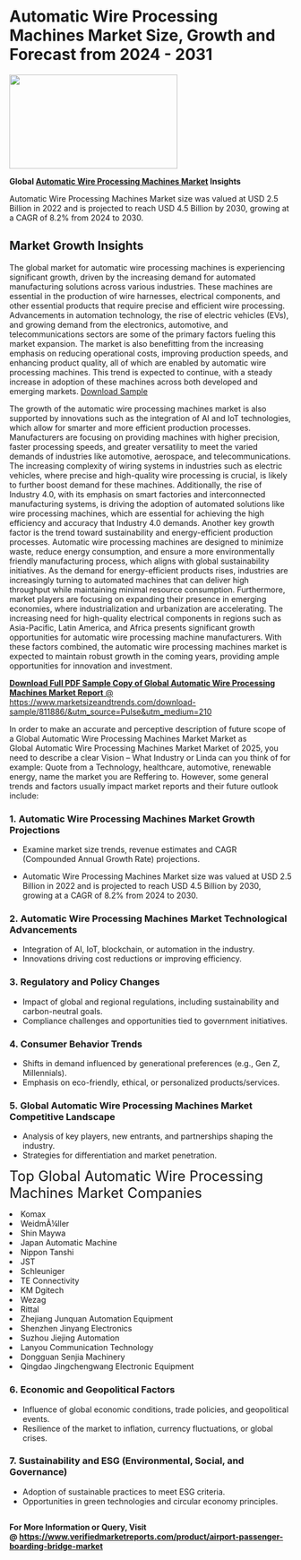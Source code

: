 <H1>Automatic Wire Processing Machines Market Size, Growth and Forecast from 2024 - 2031</H1><img class="aligncenter size-medium wp-image-584254" src="https://thirdeyenews.in/wp-content/uploads/2024/09/Global-Market-Research-300x168.jpeg" alt="" width="300" height="168" /><p><strong>Global&nbsp;<a href="https://www.marketsizeandtrends.com/download-sample/811886/&amp;utm_source=Pulse&amp;utm_medium=210">Automatic Wire Processing Machines Market</a> Insights</strong></p><p>Automatic Wire Processing Machines Market size was valued at USD 2.5 Billion in 2022 and is projected to reach USD 4.5 Billion by 2030, growing at a CAGR of 8.2% from 2024 to 2030.</p><p><h2>Market Growth Insights</h2> <p>The global market for automatic wire processing machines is experiencing significant growth, driven by the increasing demand for automated manufacturing solutions across various industries. These machines are essential in the production of wire harnesses, electrical components, and other essential products that require precise and efficient wire processing. Advancements in automation technology, the rise of electric vehicles (EVs), and growing demand from the electronics, automotive, and telecommunications sectors are some of the primary factors fueling this market expansion. The market is also benefitting from the increasing emphasis on reducing operational costs, improving production speeds, and enhancing product quality, all of which are enabled by automatic wire processing machines. This trend is expected to continue, with a steady increase in adoption of these machines across both developed and emerging markets. <a href="#">Download Sample</a></p> <p>The growth of the automatic wire processing machines market is also supported by innovations such as the integration of AI and IoT technologies, which allow for smarter and more efficient production processes. Manufacturers are focusing on providing machines with higher precision, faster processing speeds, and greater versatility to meet the varied demands of industries like automotive, aerospace, and telecommunications. The increasing complexity of wiring systems in industries such as electric vehicles, where precise and high-quality wire processing is crucial, is likely to further boost demand for these machines. Additionally, the rise of Industry 4.0, with its emphasis on smart factories and interconnected manufacturing systems, is driving the adoption of automated solutions like wire processing machines, which are essential for achieving the high efficiency and accuracy that Industry 4.0 demands. Another key growth factor is the trend toward sustainability and energy-efficient production processes. Automatic wire processing machines are designed to minimize waste, reduce energy consumption, and ensure a more environmentally friendly manufacturing process, which aligns with global sustainability initiatives. As the demand for energy-efficient products rises, industries are increasingly turning to automated machines that can deliver high throughput while maintaining minimal resource consumption. Furthermore, market players are focusing on expanding their presence in emerging economies, where industrialization and urbanization are accelerating. The increasing need for high-quality electrical components in regions such as Asia-Pacific, Latin America, and Africa presents significant growth opportunities for automatic wire processing machine manufacturers. With these factors combined, the automatic wire processing machines market is expected to maintain robust growth in the coming years, providing ample opportunities for innovation and investment. <a href="#"></p><p><span class=""><strong>Download Full PDF Sample Copy of Global Automatic Wire Processing Machines Market Report</strong> @ <a href="https://www.marketsizeandtrends.com/download-sample/811886/&amp;utm_source=Pulse&amp;utm_medium=210" target="_blank">https://www.marketsizeandtrends.com/download-sample/811886/&amp;utm_source=Pulse&amp;utm_medium=210</a></span></p><p>In order to make an accurate and perceptive description of future scope of a Global&nbsp;Automatic Wire Processing Machines Market Market as Global&nbsp;Automatic Wire Processing Machines Market Market of 2025, you need to describe a clear Vision &ndash; What Industry or Linda can you think of for example: Quote from a Technology, healthcare, automotive, renewable energy, name the market you are Reffering to. However, some general trends and factors usually impact market reports and their future outlook include:</p><h3>1.&nbsp;<strong>Automatic Wire Processing Machines Market Growth Projections</strong></h3><ul><li>Examine market size trends, revenue estimates and CAGR (Compounded Annual Growth Rate) projections.</li><li><p>Automatic Wire Processing Machines Market size was valued at USD 2.5 Billion in 2022 and is projected to reach USD 4.5 Billion by 2030, growing at a CAGR of 8.2% from 2024 to 2030.</p></li></ul><h3>2.&nbsp;<strong>Automatic Wire Processing Machines Market Technological Advancements</strong></h3><ul><li>Integration of AI, IoT, blockchain, or automation in the industry.</li><li>Innovations driving cost reductions or improving efficiency.</li></ul><h3>3.&nbsp;<strong>Regulatory and Policy Changes</strong></h3><ul><li>Impact of global and regional regulations, including sustainability and carbon-neutral goals.</li><li>Compliance challenges and opportunities tied to government initiatives.</li></ul><h3>4.&nbsp;<strong>Consumer Behavior Trends</strong></h3><ul><li>Shifts in demand influenced by generational preferences (e.g., Gen Z, Millennials).</li><li>Emphasis on eco-friendly, ethical, or personalized products/services.</li></ul><h3>5.&nbsp;<strong>Global Automatic Wire Processing Machines Market Competitive Landscape</strong></h3><ul><li>Analysis of key players, new entrants, and partnerships shaping the industry.</li><li>Strategies for differentiation and market penetration.</li></ul><p data-pm-slice="1 1 []"><span style="color: inherit; font-family: inherit; font-size: 25px;">Top Global Automatic Wire Processing Machines Market Companies</span></p><div class="" data-test-id=""><p><li>Komax</li><li> WeidmÃ¼ller</li><li> Shin Maywa</li><li> Japan Automatic Machine</li><li> Nippon Tanshi</li><li> JST</li><li> Schleuniger</li><li> TE Connectivity</li><li> KM Dgitech</li><li> Wezag</li><li> Rittal</li><li> Zhejiang Junquan Automation Equipment</li><li> Shenzhen Jinyang Electronics</li><li> Suzhou Jiejing Automation</li><li> Lanyou Communication Technology</li><li> Dongguan Senjia Machinery</li><li> Qingdao Jingchengwang Electronic Equipment</li></p></div><h3>6.&nbsp;<strong>Economic and Geopolitical Factors</strong></h3><ul><li>Influence of global economic conditions, trade policies, and geopolitical events.</li><li>Resilience of the market to inflation, currency fluctuations, or global crises.</li></ul><h3>7.&nbsp;<strong>Sustainability and ESG (Environmental, Social, and Governance)</strong></h3><ul><li>Adoption of sustainable practices to meet ESG criteria.</li><li>Opportunities in green technologies and circular economy principles.</li></ul><h2><strong style="font-size: 14px;">For More Information or Query, Visit @&nbsp;</strong><a style="background-color: #ffffff; font-size: 14px;" href="https://www.marketsizeandtrends.com/report/automatic-wire-processing-machines-market/" target="_blank">https://www.verifiedmarketreports.com/product/airport-passenger-boarding-bridge-market</a></h2>
